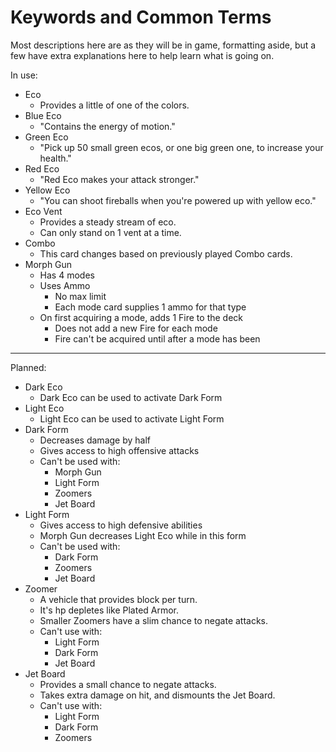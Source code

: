 # Keywords and Common Terms

Most descriptions here are as they will be in game, formatting aside, but a few have extra explanations here to help learn what is going on.

In use:
* Eco
    * Provides a little of one of the colors.
* Blue Eco
    * "Contains the energy of motion."
* Green Eco
    * "Pick up 50 small green ecos, or one big green one, to increase your health."
* Red Eco
    * "Red Eco makes your attack stronger."
* Yellow Eco
    * "You can shoot fireballs when you're powered up with yellow eco."
* Eco Vent
    * Provides a steady stream of eco.
    * Can only stand on 1 vent at a time.
* Combo
    * This card changes based on previously played Combo cards.
* Morph Gun
    * Has 4 modes
    * Uses Ammo
      * No max limit
      * Each mode card supplies 1 ammo for that type
    * On first acquiring a mode, adds 1 Fire to the deck
        * Does not add a new Fire for each mode
        * Fire can't be acquired until after a mode has been

---

Planned:
* Dark Eco
  * Dark Eco can be used to activate Dark Form
* Light Eco
    * Light Eco can be used to activate Light Form
* Dark Form
    * Decreases damage by half
    * Gives access to high offensive attacks
    * Can't be used with:
        * Morph Gun
        * Light Form
        * Zoomers
        * Jet Board
* Light Form
    * Gives access to high defensive abilities
    * Morph Gun decreases Light Eco while in this form
    * Can't be used with:
      * Dark Form
      * Zoomers
      * Jet Board
* Zoomer
  * A vehicle that provides block per turn.
  * It's hp depletes like Plated Armor.
  * Smaller Zoomers have a slim chance to negate attacks.
  * Can't use with:
    * Light Form
    * Dark Form
    * Jet Board
* Jet Board
    * Provides a small chance to negate attacks.
    * Takes extra damage on hit, and dismounts the Jet Board.
    * Can't use with:
      * Light Form
      * Dark Form
      * Zoomers